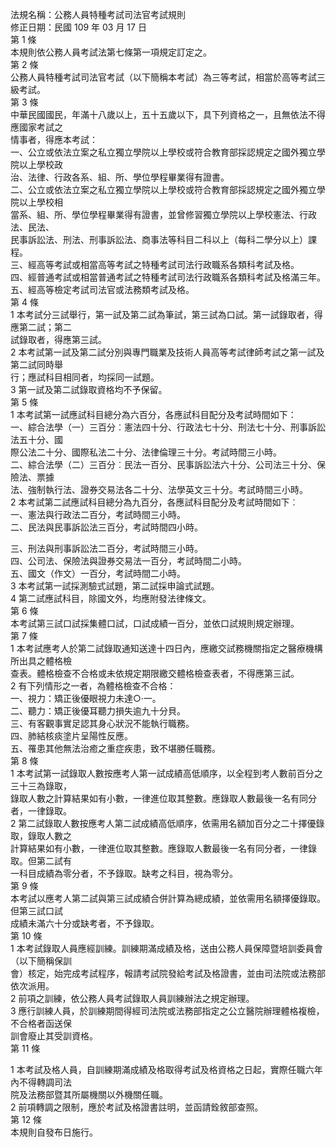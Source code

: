 法規名稱：公務人員特種考試司法官考試規則  
修正日期：民國 109 年 03 月 17 日  
第 1 條  
本規則依公務人員考試法第七條第一項規定訂定之。  
第 2 條  
公務人員特種考試司法官考試（以下簡稱本考試）為三等考試，相當於高等考試三級考試。  
第 3 條  
中華民國國民，年滿十八歲以上，五十五歲以下，具下列資格之一，且無依法不得應國家考試之  
情事者，得應本考試：  
一、公立或依法立案之私立獨立學院以上學校或符合教育部採認規定之國外獨立學院以上學校政  
治、法律、行政各系、組、所、學位學程畢業得有證書。  
二、公立或依法立案之私立獨立學院以上學校或符合教育部採認規定之國外獨立學院以上學校相  
當系、組、所、學位學程畢業得有證書，並曾修習獨立學院以上學校憲法、行政法、民法、  
民事訴訟法、刑法、刑事訴訟法、商事法等科目二科以上（每科二學分以上）課程。  
三、經高等考試或相當高等考試之特種考試司法行政職系各類科考試及格。  
四、經普通考試或相當普通考試之特種考試司法行政職系各類科考試及格滿三年。  
五、經高等檢定考試司法官或法務類考試及格。  
第 4 條  
1 本考試分三試舉行，第一試及第二試為筆試，第三試為口試。第一試錄取者，得應第二試；第二  
試錄取者，得應第三試。  
2 本考試第一試及第二試分別與專門職業及技術人員高等考試律師考試之第一試及第二試同時舉  
行；應試科目相同者，均採同一試題。  
3 第一試及第二試錄取資格均不予保留。  
第 5 條  
1 本考試第一試應試科目總分為六百分，各應試科目配分及考試時間如下：  
一、綜合法學（一）三百分︰憲法四十分、行政法七十分、刑法七十分、刑事訴訟法五十分、國  
際公法二十分、國際私法二十分、法律倫理三十分。考試時間三小時。  
二、綜合法學（二）三百分︰民法一百分、民事訴訟法六十分、公司法三十分、保險法、票據  
法、強制執行法、證券交易法各二十分、法學英文三十分。考試時間三小時。  
2 本考試第二試應試科目總分為九百分，各應試科目配分及考試時間如下︰  
一、憲法與行政法二百分，考試時間三小時。  
二、民法與民事訴訟法三百分，考試時間四小時。  


三、刑法與刑事訴訟法二百分，考試時間三小時。  
四、公司法、保險法與證券交易法一百分，考試時間二小時。  
五、國文（作文）一百分，考試時間二小時。  
3 本考試第一試採測驗式試題，第二試採申論式試題。  
4 第二試應試科目，除國文外，均應附發法律條文。  
第 6 條  
本考試第三試口試採集體口試，口試成績一百分，並依口試規則規定辦理。  
第 7 條  
1 本考試應考人於第二試錄取通知送達十四日內，應繳交試務機關指定之醫療機構所出具之體格檢  
查表。體格檢查不合格或未依規定期限繳交體格檢查表者，不得應第三試。  
2 有下列情形之一者，為體格檢查不合格：  
一、視力：矯正後優眼視力未達○‧一。  
二、聽力：矯正後優耳聽力損失逾九十分貝。  
三、有客觀事實足認其身心狀況不能執行職務。  
四、肺結核痰塗片呈陽性反應。  
五、罹患其他無法治癒之重症疾患，致不堪勝任職務。  
第 8 條  
1 本考試第一試錄取人數按應考人第一試成績高低順序，以全程到考人數前百分之三十三為錄取，  
錄取人數之計算結果如有小數，一律進位取其整數。應錄取人數最後一名有同分者，一律錄取。  
2 第二試錄取人數按應考人第二試成績高低順序，依需用名額加百分之二十擇優錄取，錄取人數之  
計算結果如有小數，一律進位取其整數。應錄取人數最後一名有同分者，一律錄取。但第二試有  
一科目成績為零分者，不予錄取。缺考之科目，視為零分。  
第 9 條  
本考試以應考人第二試與第三試成績合併計算為總成績，並依需用名額擇優錄取。但第三試口試  
成績未滿六十分或缺考者，不予錄取。  
第 10 條  
1 本考試錄取人員應經訓練。訓練期滿成績及格，送由公務人員保障暨培訓委員會（以下簡稱保訓  
會）核定，始完成考試程序，報請考試院發給考試及格證書，並由司法院或法務部依次派用。  
2 前項之訓練，依公務人員考試錄取人員訓練辦法之規定辦理。  
3 應行訓練人員，於訓練期間得經司法院或法務部指定之公立醫院辦理體格複檢，不合格者函送保  
訓會廢止其受訓資格。  
第 11 條  


1 本考試及格人員，自訓練期滿成績及格取得考試及格資格之日起，實際任職六年內不得轉調司法  
院及法務部暨其所屬機關以外機關任職。  
2 前項轉調之限制，應於考試及格證書註明，並函請銓敘部查照。  
第 12 條  
本規則自發布日施行。  


